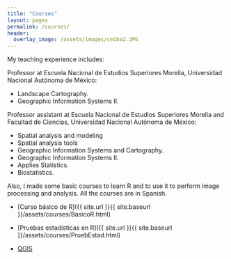 ```yaml
---
title: "Courses"
layout: pages
permalink: /courses/
header:
  overlay_image: /assets/images/ceiba2.JPG
---
```


My teaching experience includes:

Professor at Escuela Nacional de Estudios Superiores Morelia, Universidad Nacional Autónoma de México:

- Landscape Cartography.
- Geographic Information Systems II.

Professor assistant at Escuela Nacional de Estudios Superiores Morelia and Facultad de Ciencias, Universidad Nacional Autónoma de México:

- Spatial analysis and modeling
- Spatial analysis tools 
- Geographic Information Systems and Cartography.
- Geographic Information Systems II.
- Applies Statistics.
- Biostatistics.

Also, I made some basic courses to learn R and to use it to perform image processing and analysis. All the courses are in Spanish.

* [Curso básico de R]({{ site.url }}{{ site.baseurl }}/assets/courses/BasicoR.html)

* [Pruebas estadísticas en R]({{ site.url }}{{ site.baseurl }}/assets/courses/PruebEstad.html)

* [QGIS](https://github.com/JonathanVSV/CursoQGIS)